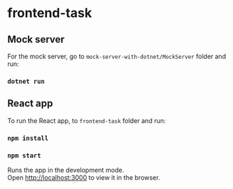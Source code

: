 # frontend-task

## Mock server
For the mock server, go to `mock-server-with-dotnet/MockServer` folder and run: 
### `dotnet run`

## React app
To run the React app, to `frontend-task` folder and run:
### `npm install`
### `npm start`

Runs the app in the development mode.<br /> 
Open [http://localhost:3000](http://localhost:3000) to view it in the browser.
